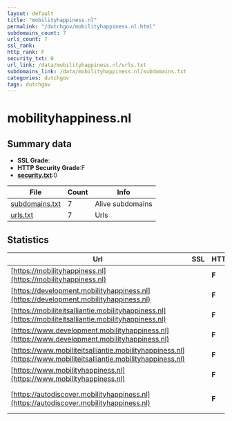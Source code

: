 ```yaml
---
layout: default
title: "mobilityhappiness.nl"
permalink: "/dutchgov/mobilityhappiness.nl.html"
subdomains_count: 7
urls_count: 7
ssl_rank: 
http_rank: F
security_txt: 0
url_link: /data/mobilityhappiness.nl/urls.txt
subdomains_link: /data/mobilityhappiness.nl/subdomains.txt
categories: dutchgov
tags: dutchgov
---
```



# mobilityhappiness.nl
## Summary data


 - **SSL Grade**:
 - **HTTP Security Grade**:F
 - **[security.txt](https://www.digitaleoverheid.nl/nieuws/standaard-security-txt-nu-verplicht-voor-overheid/)**:0


| File       | Count | Info |
|------------|-------|------|
|[subdomains.txt](/DutchGovScope/data/mobilityhappiness.nl/subdomains.txt)|7|Alive subdomains|
|[urls.txt](/DutchGovScope/data/mobilityhappiness.nl/urls.txt)|7|Urls|


## Statistics


| Url | SSL | HTTP | Server | Cookie | HSTS | CORS | CTO | CSP | XFO | XXP | RP |FP| Tech |Title |
|--------|-------|-------|------|------|------|------|------|------|------|------|------|------|------|------|
|[https://mobilityhappiness.nl](https://mobilityhappiness.nl)| | **F**|nginx| | | | | | | | :white_check_mark: | |Nginx||
|[https://development.mobilityhappiness.nl](https://development.mobilityhappiness.nl)| | **F**|nginx| | | | | | | | :white_check_mark: | |Nginx||
|[https://mobiliteitsalliantie.mobilityhappiness.nl](https://mobiliteitsalliantie.mobilityhappiness.nl)| | **F**|nginx| | | | | | | | :white_check_mark: | |Nginx||
|[https://www.development.mobilityhappiness.nl](https://www.development.mobilityhappiness.nl)| | **F**|nginx| | | | | | | | :white_check_mark: | |Nginx||
|[https://www.mobiliteitsalliantie.mobilityhappiness.nl](https://www.mobiliteitsalliantie.mobilityhappiness.nl)| | **F**|nginx| | | | | | | | :white_check_mark: | |Nginx||
|[https://www.mobilityhappiness.nl](https://www.mobilityhappiness.nl)| | **F**|nginx| | | | | | | | :white_check_mark: | |Nginx||
|[https://autodiscover.mobilityhappiness.nl](https://autodiscover.mobilityhappiness.nl)| | **F**|Apache| | | | | | | | :white_check_mark: | |Apache HTTP Server|Argeweb Webmail...|


